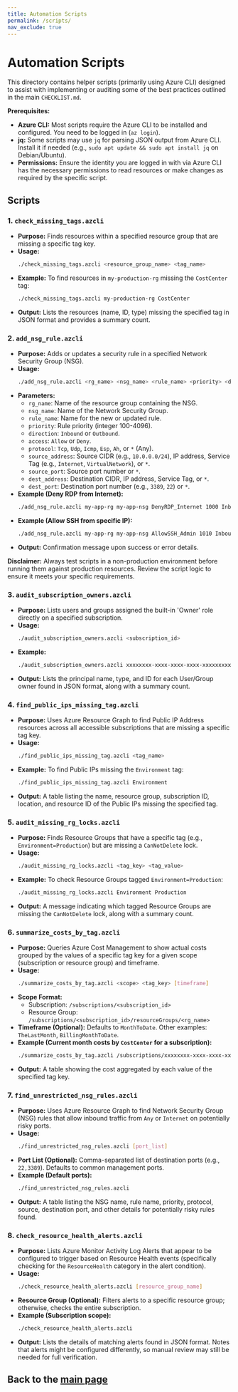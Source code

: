 ```yaml
---
title: Automation Scripts
permalink: /scripts/ 
nav_exclude: true
---
```


# Automation Scripts

This directory contains helper scripts (primarily using Azure CLI) designed to assist with implementing or auditing some of the best practices outlined in the main `CHECKLIST.md`.

**Prerequisites:**

*   **Azure CLI:** Most scripts require the Azure CLI to be installed and configured. You need to be logged in (`az login`).
*   **jq:** Some scripts may use `jq` for parsing JSON output from Azure CLI. Install it if needed (e.g., `sudo apt update && sudo apt install jq` on Debian/Ubuntu).
*   **Permissions:** Ensure the identity you are logged in with via Azure CLI has the necessary permissions to read resources or make changes as required by the specific script.

## Scripts

### 1. `check_missing_tags.azcli`

*   **Purpose:** Finds resources within a specified resource group that are missing a specific tag key.
*   **Usage:**
    ```bash
    ./check_missing_tags.azcli <resource_group_name> <tag_name>
    ```
*   **Example:** To find resources in `my-production-rg` missing the `CostCenter` tag:
    ```bash
    ./check_missing_tags.azcli my-production-rg CostCenter
    ```
*   **Output:** Lists the resources (name, ID, type) missing the specified tag in JSON format and provides a summary count.

### 2. `add_nsg_rule.azcli`

*   **Purpose:** Adds or updates a security rule in a specified Network Security Group (NSG).
*   **Usage:**
    ```bash
    ./add_nsg_rule.azcli <rg_name> <nsg_name> <rule_name> <priority> <direction> <access> <protocol> <source_address> <source_port> <dest_address> <dest_port>
    ```
*   **Parameters:**
    *   `rg_name`: Name of the resource group containing the NSG.
    *   `nsg_name`: Name of the Network Security Group.
    *   `rule_name`: Name for the new or updated rule.
    *   `priority`: Rule priority (integer 100-4096).
    *   `direction`: `Inbound` or `Outbound`.
    *   `access`: `Allow` or `Deny`.
    *   `protocol`: `Tcp`, `Udp`, `Icmp`, `Esp`, `Ah`, or `*` (Any).
    *   `source_address`: Source CIDR (e.g., `10.0.0.0/24`), IP address, Service Tag (e.g., `Internet`, `VirtualNetwork`), or `*`.
    *   `source_port`: Source port number or `*`.
    *   `dest_address`: Destination CIDR, IP address, Service Tag, or `*`.
    *   `dest_port`: Destination port number (e.g., `3389`, `22`) or `*`.
*   **Example (Deny RDP from Internet):**
    ```bash
    ./add_nsg_rule.azcli my-app-rg my-app-nsg DenyRDP_Internet 1000 Inbound Deny Tcp Internet "*" "*" 3389
    ```
*   **Example (Allow SSH from specific IP):**
    ```bash
    ./add_nsg_rule.azcli my-app-rg my-app-nsg AllowSSH_Admin 1010 Inbound Allow Tcp 1.2.3.4 "*" "*" 22
    ```
*   **Output:** Confirmation message upon success or error details.

**Disclaimer:** Always test scripts in a non-production environment before running them against production resources. Review the script logic to ensure it meets your specific requirements.


### 3. `audit_subscription_owners.azcli`

*   **Purpose:** Lists users and groups assigned the built-in 'Owner' role directly on a specified subscription.
*   **Usage:**
    ```bash
    ./audit_subscription_owners.azcli <subscription_id>
    ```
*   **Example:**
    ```bash
    ./audit_subscription_owners.azcli xxxxxxxx-xxxx-xxxx-xxxx-xxxxxxxxxxxx
    ```
*   **Output:** Lists the principal name, type, and ID for each User/Group owner found in JSON format, along with a summary count.

### 4. `find_public_ips_missing_tag.azcli`

*   **Purpose:** Uses Azure Resource Graph to find Public IP Address resources across all accessible subscriptions that are missing a specific tag key.
*   **Usage:**
    ```bash
    ./find_public_ips_missing_tag.azcli <tag_name>
    ```
*   **Example:** To find Public IPs missing the `Environment` tag:
    ```bash
    ./find_public_ips_missing_tag.azcli Environment
    ```
*   **Output:** A table listing the name, resource group, subscription ID, location, and resource ID of the Public IPs missing the specified tag.

### 5. `audit_missing_rg_locks.azcli`

*   **Purpose:** Finds Resource Groups that have a specific tag (e.g., `Environment=Production`) but are missing a `CanNotDelete` lock.
*   **Usage:**
    ```bash
    ./audit_missing_rg_locks.azcli <tag_key> <tag_value>
    ```
*   **Example:** To check Resource Groups tagged `Environment=Production`:
    ```bash
    ./audit_missing_rg_locks.azcli Environment Production
    ```
*   **Output:** A message indicating which tagged Resource Groups are missing the `CanNotDelete` lock, along with a summary count.

### 6. `summarize_costs_by_tag.azcli`

*   **Purpose:** Queries Azure Cost Management to show actual costs grouped by the values of a specific tag key for a given scope (subscription or resource group) and timeframe.
*   **Usage:**
    ```bash
    ./summarize_costs_by_tag.azcli <scope> <tag_key> [timeframe]
    ```
*   **Scope Format:**
    *   Subscription: `/subscriptions/<subscription_id>`
    *   Resource Group: `/subscriptions/<subscription_id>/resourceGroups/<rg_name>`
*   **Timeframe (Optional):** Defaults to `MonthToDate`. Other examples: `TheLastMonth`, `BillingMonthToDate`.
*   **Example (Current month costs by `CostCenter` for a subscription):**
    ```bash
    ./summarize_costs_by_tag.azcli /subscriptions/xxxxxxxx-xxxx-xxxx-xxxx-xxxxxxxxxxxx CostCenter
    ```
*   **Output:** A table showing the cost aggregated by each value of the specified tag key.

### 7. `find_unrestricted_nsg_rules.azcli`

*   **Purpose:** Uses Azure Resource Graph to find Network Security Group (NSG) rules that allow inbound traffic from `Any` or `Internet` on potentially risky ports.
*   **Usage:**
    ```bash
    ./find_unrestricted_nsg_rules.azcli [port_list]
    ```
*   **Port List (Optional):** Comma-separated list of destination ports (e.g., `22,3389`). Defaults to common management ports.
*   **Example (Default ports):**
    ```bash
    ./find_unrestricted_nsg_rules.azcli
    ```
*   **Output:** A table listing the NSG name, rule name, priority, protocol, source, destination port, and other details for potentially risky rules found.

### 8. `check_resource_health_alerts.azcli`

*   **Purpose:** Lists Azure Monitor Activity Log Alerts that appear to be configured to trigger based on Resource Health events (specifically checking for the `ResourceHealth` category in the alert condition).
*   **Usage:**
    ```bash
    ./check_resource_health_alerts.azcli [resource_group_name]
    ```
*   **Resource Group (Optional):** Filters alerts to a specific resource group; otherwise, checks the entire subscription.
*   **Example (Subscription scope):**
    ```bash
    ./check_resource_health_alerts.azcli
    ```
*   **Output:** Lists the details of matching alerts found in JSON format. Notes that alerts might be configured differently, so manual review may still be needed for full verification.

## Back to the [main page](../README.md)
